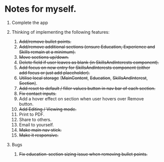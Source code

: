 # Notes for myself.

1. Complete the app
2. Thinking of implementing the following features:

   1. ~~Add/remove bullet points.~~
   2. ~~Add/remove additional sections (ensure Education, Experience and Skills remain at a minimum).~~
   3. ~~Move sections up/down.~~
   4. ~~Delete field if user leaves as blank (in SkillsAndInterests component).~~
   5. ~~Add focus on new entry for SkillsAndInterests component (either add focus or just add placeholder).~~
   6. ~~Utilise local storage~~ (~~MainContent~~, ~~Education~~, ~~SkillsAndInterest~~, ~~Section~~).
   7. ~~Add reset to default / filler values button in nav bar of each section.~~
   8. ~~Fix contact inputs.~~
   9. Add a hover effect on section when user hovers over Remove button.
   10. ~~Add Editing / Viewing mode.~~
   11. Print to PDF.
   12. Share to others.
   13. Email to yourself.
   14. ~~Make main nav stick.~~
   15. ~~Make it responsive.~~

3. Bugs
   1. ~~Fix education-section sizing issue when removing bullet points.~~
